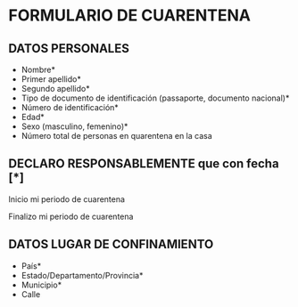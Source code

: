 # FORMULARIO DE CUARENTENA

## DATOS PERSONALES 

* Nombre*  
* Primer apellido*  
* Segundo apellido* 
* Tipo de documento de identificación (passaporte, documento nacional)* 
* Número de identificación*
* Edad* 
* Sexo (masculino, femenino)* 
* Número total de personas en quarentena en la casa

## DECLARO RESPONSABLEMENTE que con fecha [*]  

Inicio mi periodo de cuarentena 

Finalizo mi periodo de cuarentena


## DATOS LUGAR DE CONFINAMIENTO 

* País* 
* Estado/Departamento/Provincia* 
* Municipio* 
* Calle 
